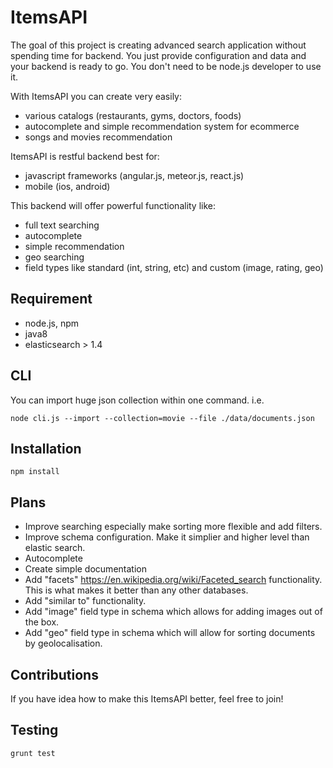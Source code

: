 # ItemsAPI 
The goal of this project is creating advanced search application without spending time for backend. You just provide configuration and data and your backend is ready to go. You don't need to be node.js developer to use it.

With ItemsAPI you can create very easily:
- various catalogs (restaurants, gyms, doctors, foods)
- autocomplete and simple recommendation system for ecommerce
- songs and movies recommendation

ItemsAPI is restful backend best for:
- javascript frameworks (angular.js, meteor.js, react.js)
- mobile (ios, android)
 
This backend will offer powerful functionality like:
- full text searching
- autocomplete
- simple recommendation
- geo searching
- field types like standard (int, string, etc) and custom (image, rating, geo)

## Requirement
- node.js, npm
- java8
- elasticsearch > 1.4

## CLI
You can import huge json collection within one command. i.e.

`node cli.js --import --collection=movie --file ./data/documents.json`
## Installation
`npm install`
## Plans
- Improve searching especially make sorting more flexible and add filters.
- Improve schema configuration. Make it simplier and higher level than elastic search.
- Autocomplete
- Create simple documentation
- Add "facets" https://en.wikipedia.org/wiki/Faceted_search functionality. This is what makes it better than any other databases. 
- Add "similar to" functionality.
- Add "image" field type in schema which allows for adding images out of the box.
- Add "geo" field type in schema which will allow for sorting documents by geolocalisation.

## Contributions
If you have idea how to make this ItemsAPI better, feel free to join!

## Testing
`grunt test`
